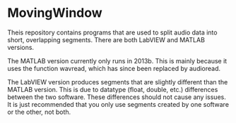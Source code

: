 # MovingWindow

Theis repository contains programs that are used to split audio data into short, overlapping segments. There are both LabVIEW and MATLAB versions. 

The MATLAB version currently only runs in 2013b. This is mainly because it uses the function wavread, which has since been replaced by audioread.

The LabVIEW version produces segments that are slightly different than the MATLAB version. This is due to datatype (float, double, etc.) differences between the two software. These differences should not cause any issues. It is just recommended that you only use segments created by one software or the other, not both.
